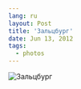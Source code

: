```yaml
---
lang: ru
layout: Post
title: 'Зальцбург'
date: Jun 13, 2012
tags:
  - photos
---
```


![Зальцбург](photo://2012-05-17_5D_9144_Artem_Sapegin)
